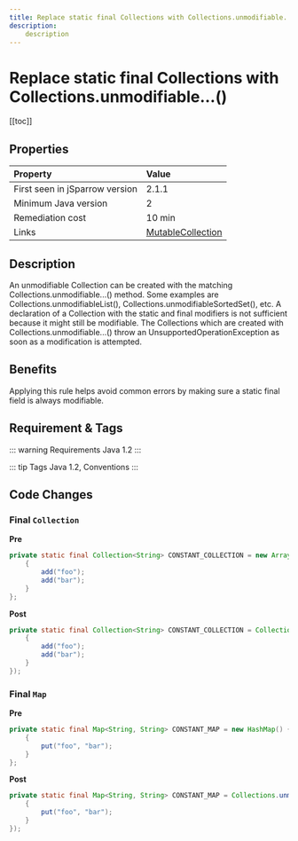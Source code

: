 ```yaml
---
title: Replace static final Collections with Collections.unmodifiable...()
description:
    description
---
```


# Replace static final Collections with Collections.unmodifiable...()

[[toc]]

## Properties

| Property                        | Value |
|:------------------------------- |:----- |
| First seen in jSparrow version  | 2.1.1 |
| Minimum Java version            | 2     |
| Remediation cost                | 10 min |
| Links                           | [MutableCollection](http://findbugs.sourceforge.net/bugDescriptions.html#MS_MUTABLE_COLLECTION) |

## Description

An unmodifiable Collection can be created with the matching Collections.unmodifiable...() method. 
 Some examples are Collections.unmodifiableList(), Collections.unmodifiableSortedSet(), etc.
A declaration of a Collection with the static and final modifiers is not sufficient because it might still be 
 modifiable.
The Collections which are created with Collections.unmodifiable...() throw an 
 UnsupportedOperationException as soon as a modification is attempted.

## Benefits

Applying this rule helps avoid common errors by making sure a static final field is always modifiable. 

## Requirement & Tags

::: warning Requirements
Java 1.2
:::

::: tip Tags
Java 1.2, Conventions
:::

## Code Changes

### Final `Collection`

__Pre__
```java
private static final Collection<String> CONSTANT_COLLECTION = new ArrayList<String>() {
    {
        add("foo");
        add("bar");
    }
};
```

__Post__
```java
private static final Collection<String> CONSTANT_COLLECTION = Collections.unmodifiableCollection(new ArrayList<String>() {
    {
        add("foo");
        add("bar");
    }
});
```

### Final `Map`
__Pre__
```java
private static final Map<String, String> CONSTANT_MAP = new HashMap() {
    {
        put("foo", "bar");
    }
};
```

__Post__
```java
private static final Map<String, String> CONSTANT_MAP = Collections.unmodifiableMap(new HashMap() {
    {
        put("foo", "bar");
    }
});
```